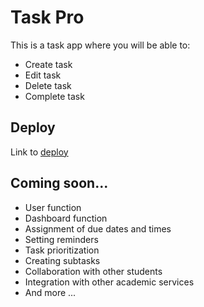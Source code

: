# Task Pro

This is a task app where you will be able to:

- Create task
- Edit task
- Delete task
- Complete task

## Deploy

Link to [deploy](https://task-pro-todo-app.netlify.app)

## Coming soon...

- User function
- Dashboard function
- Assignment of due dates and times
- Setting reminders
- Task prioritization
- Creating subtasks
- Collaboration with other students
- Integration with other academic services
- And more ...
